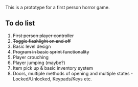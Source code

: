 This is a prototype for a first person horror game.

## To do list
1. ~~First person player controller~~
2. ~~Toggle flashlight on and off~~
3. Basic level design
4. ~~Program in basic sprint functionality~~
5. Player crouching
6. Player jumping (maybe?)
7. Item pick up & basic inventory system
8. Doors, multiple methods of opening and multiple states - Locked/Unlocked, Keypads/Keys etc.